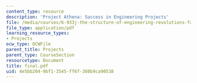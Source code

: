 ```yaml
---
content_type: resource
description: 'Project Athena: Success in Engineering Projects'
file: /media/courses/6-933j-the-structure-of-engineering-revolutions-fall-2001/4e5bb2049bf13545ff6f308b9ca90538_final.pdf
file_type: application/pdf
learning_resource_types:
- Projects
ocw_type: OCWFile
parent_title: Projects
parent_type: CourseSection
resourcetype: Document
title: final.pdf
uid: 4e5bb204-9bf1-3545-ff6f-308b9ca90538
---
```

